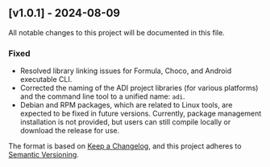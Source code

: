 ## [v1.0.1] - 2024-08-09

All notable changes to this project will be documented in this file.

### Fixed
- Resolved library linking issues for Formula, Choco, and Android executable CLI.
- Corrected the naming of the ADI project libraries (for various platforms) and the command line tool to a unified name: `adi`.
- Debian and RPM packages, which are related to Linux tools, are expected to be fixed in future versions. Currently, package management installation is not provided, but users can still compile locally or download the release for use.

The format is based on [Keep a Changelog](https://keepachangelog.com/en/1.0.0/),
and this project adheres to [Semantic Versioning](https://semver.org/spec/v2.0.0.html).